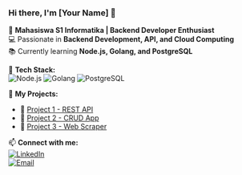 ### Hi there, I'm [Your Name] 👋

🚀 **Mahasiswa S1 Informatika | Backend Developer Enthusiast**  
💻 Passionate in **Backend Development, API, and Cloud Computing**  
📚 Currently learning **Node.js, Golang, and PostgreSQL**  

🔧 **Tech Stack:**  
![Node.js](https://img.shields.io/badge/Node.js-339933?style=for-the-badge&logo=nodedotjs&logoColor=white)
![Golang](https://img.shields.io/badge/Golang-00ADD8?style=for-the-badge&logo=go&logoColor=white)
![PostgreSQL](https://img.shields.io/badge/PostgreSQL-336791?style=for-the-badge&logo=postgresql&logoColor=white)

📌 **My Projects:**  
- 🔹 [Project 1 - REST API](https://github.com/namakamu/project1)  
- 🔹 [Project 2 - CRUD App](https://github.com/namakamu/project2)  
- 🔹 [Project 3 - Web Scraper](https://github.com/namakamu/project3)  

📫 **Connect with me:**  
[![LinkedIn](https://img.shields.io/badge/LinkedIn-blue?style=for-the-badge&logo=linkedin)](https://linkedin.com/in/namakamu)  
[![Email](https://img.shields.io/badge/Email-red?style=for-the-badge&logo=gmail&logoColor=white)](mailto:emailkamu@gmail.com)
